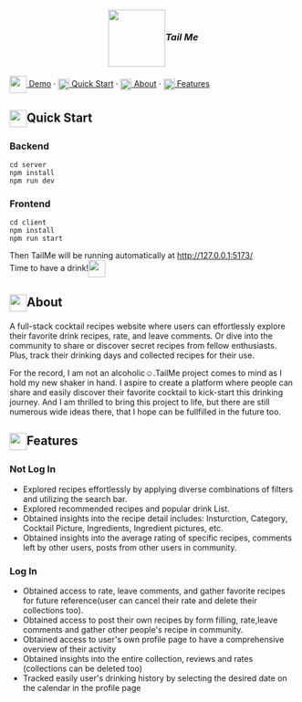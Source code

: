### <p align="center"><img height="100px" align="center" src="https://media.discordapp.net/attachments/688213778206294154/1102159141159571456/2Emvhr0b_4x.png?width=597&height=597">_Tail Me_</p>

[<img height="30px" align="center" src="https://www.svgrepo.com/show/404660/youtube-video-movie-film-multimedia-social-media.svg"> Demo](https://youtu.be/oJAevW_kKpg) · [<img height="20px" align="center" src="https://www.svgrepo.com/show/285449/cocktail.svg"> Quick Start](#quick-start) · [<img height="20px" align="center" src="https://www.svgrepo.com/show/368401/info-bubble.svg"> About](#about) · [<img height="20px" align="center" src="https://www.svgrepo.com/show/285406/champagne.svg"> Features](#features) 

## <img height="30px" align="center" src="https://www.svgrepo.com/show/285449/cocktail.svg">Quick Start
### Backend
```
cd server
npm install
npm run dev
```
### Frontend
```
cd client
npm install
npm run start
```
Then TailMe will be running automatically at <a herf="http://127.0.0.1:5173/">http://127.0.0.1:5173/</a><br/>
Time to have a drink!<img height="30px" align="center" src="https://www.svgrepo.com/show/285397/cheers-alcohol.svg">

## <img height="30px" align="center" src="https://www.svgrepo.com/show/368401/info-bubble.svg">About
A full-stack cocktail recipes website where users can effortlessly explore their favorite drink recipes, rate, and leave comments. Or dive into the community to share or discover secret recipes from fellow enthusiasts. Plus, track their drinking days and collected recipes for their use.

For the record, I am not an alcoholic☺.TailMe project comes to mind as I hold my new shaker in hand. I aspire to create a platform where people can share and easily discover their favorite cocktail to kick-start this drinking journey. And I am thrilled to bring this project to life, but there are still numerous wide ideas there, that I hope can be fullfilled in the future too.

## <img height="30px" align="center" src="https://www.svgrepo.com/show/285406/champagne.svg">Features
### Not Log In
- Explored recipes effortlessly by applying diverse combinations of filters and utilizing the search bar.
- Explored recommended recipes and popular drink List.
- Obtained insights into the recipe detail includes: Insturction, Category, Cocktail Picture, Ingredients, Ingredient pictures, etc.
- Obtained insights into the average rating of specific recipes, comments left by other users, posts from other users in community.
### Log In
- Obtained access to rate, leave comments, and gather favorite recipes for future reference(user can cancel their rate and delete their collections too).
- Obtained access to post their own recipes by form filling, rate,leave comments and gather other people's recipe in community.
- Obtained access to user's own profile page to have a comprehensive overview of their activity
- Obtained insights into the entire collection, reviews and rates (collections can be deleted too)
- Tracked easily user's drinking history by selecting the desired date on the calendar in the profile page




